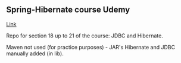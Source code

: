 ## Spring-Hibernate course Udemy
[Link](https://www.udemy.com/course/spring-hibernate-tutorial/)

Repo for section 18 up to 21 of the course: JDBC and Hibernate.

Maven not used (for practice purposes) - JAR's Hibernate and JDBC manually 
added (in lib).

